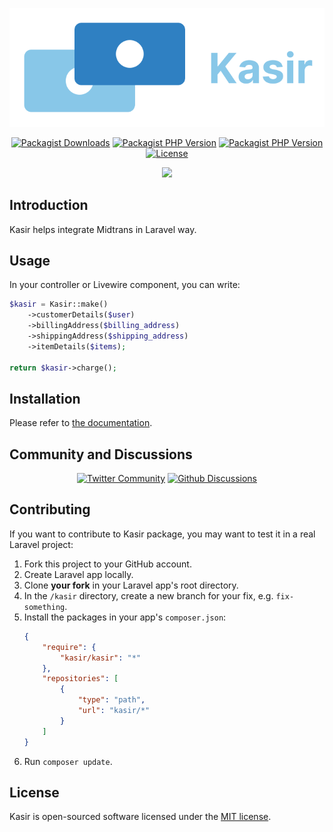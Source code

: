 <p align="center">
    <img src="art/svg/logo-wordmark-side.svg" alt="Kasir Logo">
</p>

<p align="center">
    <a href="https://packagist.org/packages/kasir/kasir"><img alt="Packagist Downloads" src="https://img.shields.io/packagist/dt/kasir/kasir"></a>
    <a href="https://packagist.org/packages/kasir/kasir"><img alt="Packagist PHP Version" src="https://img.shields.io/packagist/dependency-v/kasir/kasir/illuminate/contracts"></a>
    <a href="https://packagist.org/packages/kasir/kasir"><img alt="Packagist PHP Version" src="https://img.shields.io/packagist/dependency-v/kasir/kasir/php"></a>
    <a href="https://packagist.org/packages/kasir/kasir"><img src="https://img.shields.io/packagist/l/kasir/kasir" alt="License"></a>
</p>

<p align="center">
    <a href="https://github.com/kasirphp/kasir/actions/workflows/tests.yml"><img src="https://github.com/kasirphp/kasir/actions/workflows/tests.yml/badge.svg" /></a>
</p>

## Introduction

Kasir helps integrate Midtrans in Laravel way.

## Usage

In your controller or Livewire component, you can write:

```php
$kasir = Kasir::make()
    ->customerDetails($user)
    ->billingAddress($billing_address)
    ->shippingAddress($shipping_address)
    ->itemDetails($items);

return $kasir->charge();
```

## Installation

Please refer to [the documentation](https://kasirphp.com/installation).

## Community and Discussions

<p align="center">
    <a href="https://twitter.com/i/communities/1623376036779130881" target="_blank"><img alt="Twitter Community" src="https://img.shields.io/twitter/url?label=Twitter%20Community&style=social&url=https%3A%2F%2Ftwitter.com%2Fi%2Fcommunities%2F1623376036779130881"></a>
    <a href="https://github.com/kasirphp/kasir/discussions"><img alt="Github Discussions" src="https://img.shields.io/twitter/url?label=GitHub%20Discussions&logo=GitHub&style=social&url=https%3A%2F%2Fgithub.com%2Fkasirphp%2Fkasir%2Fdiscussions"></a>
</p>

## Contributing

If you want to contribute to Kasir package, you may want to test it in a real Laravel project:

1. Fork this project to your GitHub account.
2. Create Laravel app locally.
3. Clone **your fork** in your Laravel app's root directory.
4. In the `/kasir` directory, create a new branch for your fix, e.g. `fix-something`.
5. Install the packages in your app's `composer.json`:
    ```json
    {
        "require": {
            "kasir/kasir": "*"
        },
        "repositories": [
            {
                "type": "path",
                "url": "kasir/*"
            }
        ]
    }
    ```
6. Run `composer update`.

## License

Kasir is open-sourced software licensed under the [MIT license](LICENSE.md).
